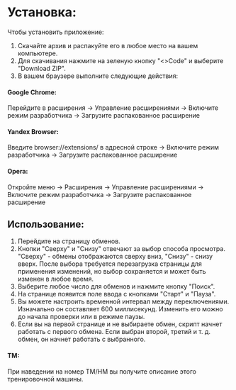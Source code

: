 <h1>Установка:</h1>
<p>Чтобы установить приложение:</p>
<ol>
  <li>Скачайте архив и распакуйте его в любое место на вашем компьютере.</li>
  <li>Для скачивания нажмите на зеленую кнопку "<>Code" и выберите "Download ZIP".</li>
  <li>В вашем браузере выполните следующие действия:</li>
</ol>
<h4>Google Chrome:</h4>
<p>Перейдите в расширения -> Управление расширениями -> Включите режим разработчика -> Загрузите распакованное расширение</p>
<h4>Yandex Browser:</h4>
<p>Введите browser://extensions/ в адресной строке -> Включите режим разработчика -> Загрузите распакованное расширение</p>
<h4>Opera:</h4>
<p>Откройте меню -> Расширения -> Управление расширениями -> Включите режим разработчика -> Загрузите распакованное расширение</p>
<h2>Использование:</h2>
<ol>
  <li>Перейдите на страницу обменов.</li>
 <li>Кнопки "Сверху" и "Снизу" отвечают за выбор способа просмотра. "Сверху" - обмены отображаются сверху вниз, "Снизу" - снизу вверх. После выбора требуется перезагрузка страницы для применения изменений, но выбор сохраняется и может быть изменен в любое время.</li>
  <li>Выберите любое число для обменов и нажмите кнопку "Поиск".</li>
  <li>На странице появится поле ввода с кнопками "Старт" и "Пауза".</li>
  <li>Вы можете настроить временной интервал между переключениями. Изначально он составляет 600 миллисекунд. Изменить его можно до начала проверки или в режиме паузы.</li>
  <li>Если вы на первой странице и не выбираете обмен, скрипт начнет работать с первого обмена. Если выбран второй, третий и т. д. обмен, он начнет работать с выбранного.</li>
</ol>
<h4>ТМ:</h4>
<p>При наведении на номер TM/HM вы получите описание этого тренировочной машины.</p>
